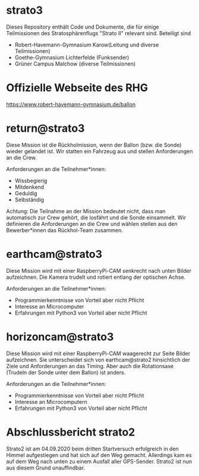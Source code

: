 # strato3
Dieses Repository enthält Code und Dokumente, die für einige Teilmissionen des Stratosphärenflugs "Strato II" relevant sind.
Beteiligt sind
* Robert-Havemann-Gymnasium Karow(Leitung und diverse Teilmissionen)
* Goethe-Gymnasium Lichterfelde (Funksender)
* Grüner Campus Malchow (diverse Teilmissionen)
# Offizielle Webseite des RHG
https://www.robert-havemann-gymnasium.de/ballon

# return@strato3
Diese Mission ist die Rückholmission, wenn der Ballon (bzw. die Sonde) wieder gelandet ist. Wir statten ein Fahrzeug aus und stellen Anforderungen an die Crew.

Anforderungen an die Teilnehmer*innen:
- Wissbegierig
- Mitdenkend
- Geduldig
- Selbständig

Achtung: Die Teilnahme an der Mission bedeutet nicht, dass man automatisch zur Crew gehört, die losfährt und die Sonde einsammelt. Wir definieren die Anforderungen an die Crew und wählen stellen aus den Bewerber*innen das Rückhol-Team zusammen.

# earthcam@strato3
Diese Mission wird mit einer RaspberryPi-CAM senkrecht nach unten Bilder aufzeichnen. Die Kamera trudelt und rotiert entlang der optischen Achse.

Anforderungen an die Teilnehmer*innen:
- Programmierkenntnisse von Vorteil aber nicht Pflicht
- Interesse an Microcomputer
- Erfahrungen mit Python3 von Vorteil aber nicht Pflicht

# horizoncam@strato3
Diese Mission wird mit einer RaspberryPi-CAM waagerecht zur Seite Bilder aufzeichnen. Sie unterscheidet sich von earthcam@strato2 hinsichtlich der Ziele und Anforderungen an das Timing. Aber auch die Rotationsaxe (Trudeln der Sonde unter dem Ballon) ist anders.

Anforderungen an die Teilnehmer*innen:
- Programmierkenntnisse von Vorteil aber nicht Pflicht
- Interesse an Microcomputern
- Erfahrungen mit Python3 von Vorteil aber nicht Pflicht

# Abschlussbericht strato2
Strato2 ist am 04.09.2020 beim dritten Startversuch erfolgreich in den Himmel aufgestiegen und hat sich auf den Weg gemacht.
Allerdings kam es auf dem Weg nach unten zu einem Ausfall aller GPS-Sender. 
Strato2 ist nun aus diesem Grund unauffindbar.

